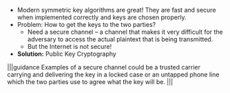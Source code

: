- Modern symmetric key algorithms are great! They are fast and secure when implemented correctly and keys are chosen properly.
- Problem: How to get the keys to the two parties?
	- Need a secure channel – a channel that makes it very difficult for the adversary to access the actual plaintext that is being transmitted.
	- But the Internet is not secure!
- **Solution:** Public Key Cryptography

|||guidance
Examples of a secure channel could be a trusted carrier carrying and delivering the key in a locked case or an untapped phone line which the two parties use to agree what the key will be.
|||